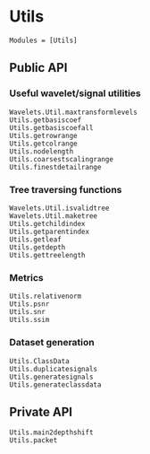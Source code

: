 # Utils

```@index
Modules = [Utils]
```

## Public API
### Useful wavelet/signal utilities
```@docs
Wavelets.Util.maxtransformlevels
Utils.getbasiscoef
Utils.getbasiscoefall
Utils.getrowrange
Utils.getcolrange
Utils.nodelength
Utils.coarsestscalingrange
Utils.finestdetailrange
```

### Tree traversing functions
```@docs
Wavelets.Util.isvalidtree
Wavelets.Util.maketree
Utils.getchildindex
Utils.getparentindex
Utils.getleaf
Utils.getdepth
Utils.gettreelength
```

### Metrics
```@docs
Utils.relativenorm
Utils.psnr
Utils.snr
Utils.ssim
```

### Dataset generation
```@docs
Utils.ClassData
Utils.duplicatesignals
Utils.generatesignals
Utils.generateclassdata
```

## Private API
```@docs
Utils.main2depthshift
Utils.packet
```
